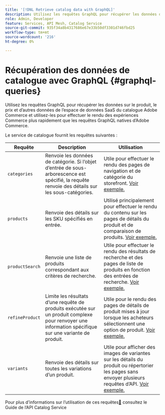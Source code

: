 ```yaml
---
title: '[!DNL Retrieve catalog data with GraphQL]'
description: Utilisez les requêtes GraphQL pour récupérer les données du catalogue afin d’alimenter les expériences Commerce.
role: Admin, Developer
feature: Services, API Mesh, Catalog Service
source-git-commit: 935f34a8b4317686e67e33b50df3301d746fbd25
workflow-type: tm+mt
source-wordcount: '216'
ht-degree: 0%

---
```


# Récupération des données de catalogue avec GraphQL {#graphql-queries}

Utilisez les requêtes GraphQL pour récupérer les données sur le produit, le prix et d’autres données de l’espace de données SaaS du catalogue Adobe Commerce et utilisez-les pour effectuer le rendu des expériences Commerce plus rapidement que les requêtes GraphQL natives d’Adobe Commerce.

Le service de catalogue fournit les requêtes suivantes :

| Requête | Description | Utilisation |
|-------|-------------|-------|
| `categories` | Renvoie les données de catégorie. Si l’objet d’entrée de sous-arborescence est spécifié, la requête renvoie des détails sur les sous-catégories. | Utile pour effectuer le rendu des pages de navigation et de catégorie du storefront. [Voir exemple.](https://developer.adobe.com/commerce/services/graphql/catalog-service/categories/) |
| `products` | Renvoie des détails sur les SKU spécifiés en entrée. | Utilisé principalement pour effectuer le rendu du contenu sur les pages de détails du produit et de comparaison de produits. [Voir exemple.](https://developer.adobe.com/commerce/services/graphql/catalog-service/categories/) |
| `productSearch` | Renvoie une liste de produits correspondant aux critères de recherche. | Utile pour effectuer le rendu des résultats de recherche et des pages de liste de produits en fonction des entrées de recherche. [Voir exemple.](https://developer.adobe.com/commerce/services/graphql/catalog-service/products/) |
| `refineProduct` | Limite les résultats d’une requête de produits exécutée sur un produit complexe pour renvoyer une information spécifique sur une variante de produit. | Utile pour le rendu des pages de détails de produit mises à jour lorsque les acheteurs sélectionnent une option de produit. [Voir exemple.](https://developer.adobe.com/commerce/services/graphql/catalog-service/refine-product/) |
| `variants` | Renvoie des détails sur toutes les variations d’un produit. | Utile pour afficher des images de variantes sur les détails du produit ou répertorier les pages sans envoyer plusieurs requêtes d’API. [Voir exemple.](https://developer.adobe.com/commerce/services/graphql/catalog-service/product-variants/) |


Pour plus d’informations sur l’utilisation de ces requêtes[&#128279;](https://developer.adobe.com/commerce/services/graphql/catalog-service/) consultez le  Guide de l’API Catalog Service

